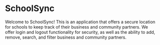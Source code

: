 # SchoolSync

Welcome to SchoolSync! This is an application that offers a secure location for schools to keep track of their business and community partners. We offer login and logout functionality for security, as well as the ability to add, remove, search, and filter business and community partners. 
